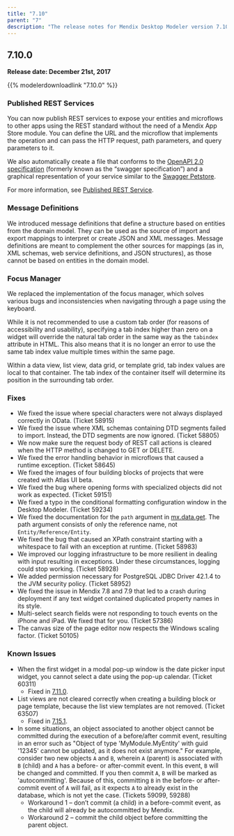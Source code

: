 ```yaml
---
title: "7.10"
parent: "7"
description: "The release notes for Mendix Desktop Modeler version 7.10 (including all patches) with details on new features, bug fixes, and known issues."
---
```


## 7.10.0

**Release date: December 21st, 2017**

{{% modelerdownloadlink "7.10.0" %}}

### Published REST Services

You can now publish REST services to expose your entities and microflows to other apps using the REST standard without the need of a Mendix App Store module. You can define the URL and the microflow that implements the operation and can pass the HTTP request, path parameters, and query parameters to it.

We also automatically create a file that conforms to the [OpenAPI 2.0 specification](/refguide/open-api) (formerly known as the “swagger specification”) and a graphical representation of your service similar to the [Swagger Petstore](http://petstore.swagger.io).

For more information, see [Published REST Service](/refguide/published-rest-service).

### Message Definitions

We introduced message definitions that define a structure based on entities from the domain model. They can be used as the source of import and export mappings to interpret or create JSON and XML messages. Message definitions are meant to complement the other sources for mappings (as in, XML schemas, web service definitions, and JSON structures), as those cannot be based on entities in the domain model.

### Focus Manager

We replaced the implementation of the focus manager, which solves various bugs and inconsistencies when navigating through a page using the keyboard.

While it is not recommended to use a custom tab order (for reasons of accessibility and usability), specifying a tab index higher than zero on a widget will override the natural tab order in the same way as the `tabindex` attribute in HTML. This also means that it is no longer an error to use the same tab index value multiple times within the same page.

Within a data view, list view, data grid, or template grid, tab index values are local to that container. The tab index of the container itself will determine its position in the surrounding tab order.

### Fixes

* We fixed the issue where special characters were not always displayed correctly in OData. (Ticket 58915)
* We fixed the issue where XML schemas containing DTD segments failed to import. Instead, the DTD segments are now ignored. (Ticket 58805)
* We now make sure the request body of REST call actions is cleared when the HTTP method is changed to GET or DELETE.
* We fixed the error handling behavior in microflows that caused a runtime exception. (Ticket 58645)
* We fixed the images of four building blocks of projects that were created with Atlas UI beta.
* We fixed the bug where opening forms with specialized objects did not work as expected. (Ticket 59151)
* We fixed a typo in the conditional formatting configuration window in the Desktop Modeler. (Ticket 59234)
* We fixed the documentation for the `path` argument in [mx.data.get](https://apidocs.mendix.com/7/client/mx.data.html#.get). The path argument consists of only the reference name, not `Entity/Reference/Entity`.
* We fixed the bug that caused an XPath constraint starting with a whitespace to fail with an exception at runtime. (Ticket 58983)
* We improved our logging infrastructure to be more resilient in dealing with input resulting in exceptions. Under these circumstances, logging could stop working. (Ticket 58928)
* We added permission necessary for PostgreSQL JDBC Driver 42.1.4 to the JVM security policy. (Ticket 58952)
* We fixed the issue in Mendix 7.8 and 7.9 that led to a crash during deployment if any text widget contained duplicated property names in its style.
* Multi-select search fields were not responding to touch events on the iPhone and iPad. We fixed that for you. (Ticket 57386)
* The canvas size of the page editor now respects the Windows scaling factor. (Ticket 50105)

### Known Issues

* When the first widget in a modal pop-up window is the date picker input widget, you cannot select a date using the pop-up calendar. (Ticket 60311)
	* Fixed in [7.11.0](7.11#60311).
* List views are not cleared correctly when creating a building block or page template, because the list view templates are not removed. (Ticket 63507)
	* Fixed in [7.15.1](7.15#63507).
* In some situations, an object associated to another object cannot be committed during the execution of a before/after commit event, resulting in an error such as "Object of type 'MyModule.MyEntity' with guid '12345' cannot be updated, as it does not exist anymore." For example, consider two new objects `A` and `B`, wherein `A` (parent) is associated with `B` (child) and `A` has a before- or after-commit event. In this event, `B` will be changed and committed. If you then commit `A`, `B` will be marked as 'autocommitting'. Because of this, committing `B` in the before- or after-commit event of `A` will fail, as it expects `A` to already exist in the database, which is not yet the case. (Tickets 59099, 59288)
	* Workaround 1 – don’t commit (a child) in a before-commit event, as the child will already be autocommitted by Mendix.
	* Workaround 2 – commit the child object before committing the parent object.
